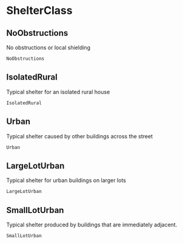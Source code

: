 # ShelterClass



## NoObstructions

  No obstructions or local shielding


```
NoObstructions
```
## IsolatedRural

  Typical shelter for an isolated rural house


```
IsolatedRural
```
## Urban

  Typical shelter caused by other buildings across the street


```
Urban
```
## LargeLotUrban

  Typical shelter for urban buildings on larger lots


```
LargeLotUrban
```
## SmallLotUrban

  Typical shelter produced by buildings that are immediately adjacent.


```
SmallLotUrban
```
